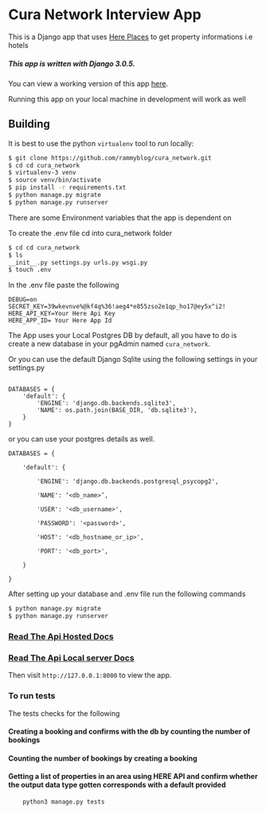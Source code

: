 # Cura Network Interview App

This is a Django app that uses
[Here Places](https://www.here.com/) to get property informations i.e hotels

##### This app is written with Django 3.0.5.

You can view a working version of this app
[here](https://curanetwork.herokuapp.com/).

Running this app on your local machine in development will work as
well

## Building

It is best to use the python `virtualenv` tool to run locally:

```sh
$ git clone https://github.com/rammyblog/cura_network.git
$ cd cd cura_network
$ virtualenv-3 venv
$ source venv/bin/activate
$ pip install -r requirements.txt
$ python manage.py migrate
$ python manage.py runserver
```

There are some Environment variables that the app is dependent on

To create the .env file cd into cura_network folder

```sh
$ cd cd cura_network
$ ls
__init__.py settings.py urls.py wsgi.py
$ touch .env
```

In the .env file paste the following

```
DEBUG=on
SECRET_KEY=39wkevnve%@kf4q%36!aeg4*e855zso2e1qp_ho17@ey5x^i2!
HERE_API_KEY=Your Here Api Key
HERE_APP_ID= Your Here App Id
```

The App uses your Local Postgres DB by default, all you have to do is create a new
database in your pgAdmin named `cura_network`.

Or you can use the default Django Sqlite using the following settings
in your settings.py

```

DATABASES = {
    'default': {
        'ENGINE': 'django.db.backends.sqlite3',
        'NAME': os.path.join(BASE_DIR, 'db.sqlite3'),
    }
}
```

or you can use your postgres details as well.

```
DATABASES = {

    'default': {

        'ENGINE': 'django.db.backends.postgresql_psycopg2',

        'NAME': ‘<db_name>’,

        'USER': '<db_username>',

        'PASSWORD': '<password>',

        'HOST': '<db_hostname_or_ip>',

        'PORT': '<db_port>',

    }

}

```

After setting up your database and .env file run the following commands

```sh
$ python manage.py migrate
$ python manage.py runserver
```

### [Read The Api Hosted Docs](https://curanetwork.herokuapp.com/docs/)

### [Read The Api Local server Docs](http://127.0.0.1:8000/docs/)

Then visit `http://127.0.0.1:8000` to view the app.

### To run tests

The tests checks for the following

#### Creating a booking and confirms with the db by counting the number of bookings

#### Counting the number of bookings by creating a booking

#### Getting a list of properties in an area using HERE API and confirm whether the output data type gotten corresponds with a default provided

```
    python3 manage.py tests
```

